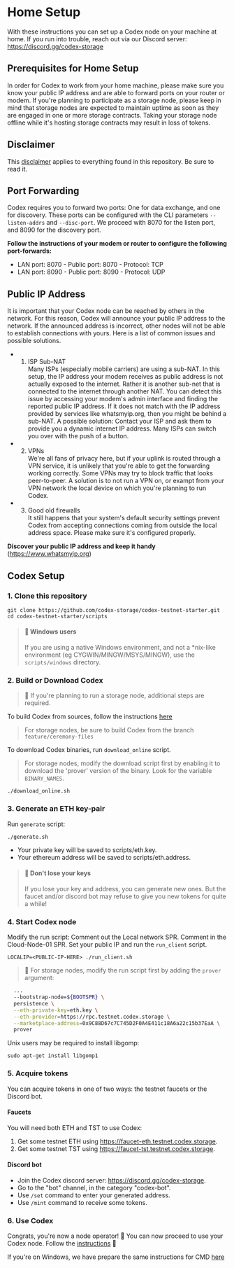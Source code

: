 # Home Setup
With these instructions you can set up a Codex node on your machine at home. If you run into trouble, reach out via our Discord server: https://discord.gg/codex-storage

## Prerequisites for Home Setup
In order for Codex to work from your home machine, please make sure you know your public IP address and are able to forward ports on your router or modem. If you're planning to participate as a storage node, please keep in mind that storage nodes are expected to maintain uptime as soon as they are engaged in one or more storage contracts. Taking your storage node offline while it's hosting storage contracts may result in loss of tokens.

## Disclaimer
This [disclaimer](./DISCLAIMER.md) applies to everything found in this repository. Be sure to read it.

## Port Forwarding
Codex requires you to forward two ports: One for data exchange, and one for discovery. These ports can be configured with the CLI parameters `--listen-addrs` and `--disc-port`. We proceed with 8070 for the listen port, and 8090 for the discovery port.

**Follow the instructions of your modem or router to configure the following port-forwards:**
- LAN port: 8070 - Public port: 8070 - Protocol: TCP
- LAN port: 8090 - Public port: 8090 - Protocol: UDP

## Public IP Address
It is important that your Codex node can be reached by others in the network. For this reason, Codex will announce your public IP address to the network. If the announced address is incorrect, other nodes will not be able to establish connections with yours. Here is a list of common issues and possible solutions.

- 1. ISP Sub-NAT<br>
Many ISPs (especially mobile carriers) are using a sub-NAT. In this setup, the IP address your modem receives as public address is not actually exposed to the internet. Rather it is another sub-net that is connected to the internet through another NAT. You can detect this issue by accessing your modem's admin interface and finding the reported public IP address. If it does not match with the IP address provided by services like whatsmyip.org, then you might be behind a sub-NAT. A possible solution: Contact your ISP and ask them to provide you a dynamic internet IP address. Many ISPs can switch you over with the push of a button.

- 2. VPNs<br>
We're all fans of privacy here, but if your uplink is routed through a VPN service, it is unlikely that you're able to get the forwarding working correctly. Some VPNs may try to block traffic that looks peer-to-peer. A solution is to not run a VPN on, or exampt from your VPN network the local device on which you're planning to run Codex.

- 3. Good old firewalls<br>
It still happens that your system's default security settings prevent Codex from accepting connections coming from outside the local address space. Please make sure it's configured properly.

**Discover your public IP address and keep it handy** (https://www.whatsmyip.org)

## Codex Setup

### 1. Clone this repository
```
git clone https://github.com/codex-storage/codex-testnet-starter.git
cd codex-testnet-starter/scripts
```
> #### 📢 **Windows users**<br>
>If you are using a native Windows environment, and not a *nix-like environment
>(eg CYGWIN/MINGW/MSYS/MINGW), use the `scripts/windows` directory.

### 2. Build or Download Codex
> 📢 If you're planning to run a storage node, additional steps are required.

To build Codex from sources, follow the instructions [here](https://github.com/codex-storage/nim-codex/blob/master/BUILDING.md)
> For storage nodes, be sure to build Codex from the branch `feature/ceremony-files`

To download Codex binaries, run `download_online` script.
> For storage nodes, modify the download script first by enabling it to download the 'prover' version of the binary. Look for the variable `BINARY_NAMES`.
```shell
./download_online.sh
```

### 3. Generate an ETH key-pair
Run `generate` script:
```shell
./generate.sh
```
 * Your private key will be saved to scripts/eth.key.
 * Your ethereum address will be saved to scripts/eth.address.

> #### 📢 **Don't lose your keys**<br>
>If you lose your key and address, you can generate new ones. But the faucet and/or discord bot may refuse to give you new tokens for quite a while!

### 4. Start Codex node
Modify the run script: Comment out the Local network SPR. Comment in the Cloud-Node-01 SPR.
Set your public IP and run the `run_client` script. 
```shell
LOCALIP=<PUBLIC-IP-HERE> ./run_client.sh
```
> 📢 For storage nodes, modify the run script first by adding the `prover` argument:
```bash
  ...
  --bootstrap-node=${BOOTSPR} \
  persistence \
  --eth-private-key=eth.key \
  --eth-provider=https://rpc.testnet.codex.storage \
  --marketplace-address=0x9C88D67c7C745D2F0A4E411c18A6a22c15b37EaA \
  prover
```

Unix users may be required to install libgomp:
```shell
sudo apt-get install libgomp1
```

### 5. Acquire tokens
You can acquire tokens in one of two ways: the testnet faucets or the Discord bot.

#### Faucets
You will need both ETH and TST to use Codex:
 1. Get some testnet ETH using https://faucet-eth.testnet.codex.storage.
 2. Get some testnet TST using https://faucet-tst.testnet.codex.storage.

#### Discord bot
 - Join the Codex discord server: https://discord.gg/codex-storage.
 - Go to the "bot" channel, in the category "codex-bot".
 - Use `/set` command to enter your generated address.
 - Use `/mint` command to receive some tokens.

### 6. Use Codex
Congrats, you're now a node operator! 🥳 You can now proceed to use your Codex node. Follow the
[instructions](./USINGCODEX.md) 🐇

If you're on Windows, we have prepare the same instructions for CMD [here](./USINGCODEX_WIN.md)
